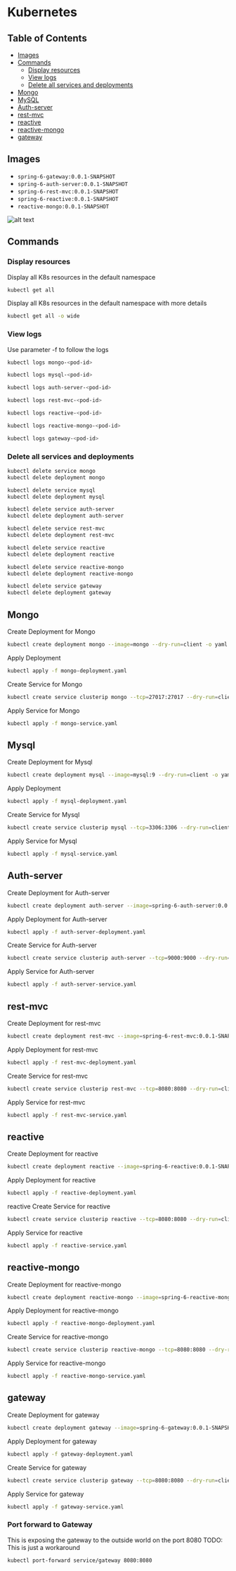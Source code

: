 # Kubernetes

## Table of Contents
- [Images](#images)
- [Commands](#commands)
    - [Display resources](#display-resources)
    - [View logs](#view-logs)
    - [Delete all services and deployments](#delete-all-services-and-deployments)
- [Mongo](#mongo)
- [MySQL](#mysql)
- [Auth-server](#auth-server)
- [rest-mvc](#rest-mvc)
- [reactive](#reactive)
- [reactive-mongo](#reactive-mongo)
- [gateway](#gateway)

## Images
* `spring-6-gateway:0.0.1-SNAPSHOT`
* `spring-6-auth-server:0.0.1-SNAPSHOT`
* `spring-6-rest-mvc:0.0.1-SNAPSHOT`
* `spring-6-reactive:0.0.1-SNAPSHOT`
* `reactive-mongo:0.0.1-SNAPSHOT`

![alt text](../guru.png "Overview")

## Commands

### Display resources

Display all K8s resources in the default namespace
```bash
kubectl get all
```

Display all K8s resources in the default namespace with more details
```bash 
kubectl get all -o wide
```

### View logs 

Use parameter -f to follow the logs

```bash 
kubectl logs mongo-<pod-id>
```
```bash 
kubectl logs mysql-<pod-id>
```
```bash 
kubectl logs auth-server-<pod-id>
```
```bash 
kubectl logs rest-mvc-<pod-id>
```
```bash 
kubectl logs reactive-<pod-id>
```
```bash 
kubectl logs reactive-mongo-<pod-id>
```
```bash 
kubectl logs gateway-<pod-id>
```

### Delete all services and deployments
```bash
kubectl delete service mongo
kubectl delete deployment mongo

kubectl delete service mysql
kubectl delete deployment mysql

kubectl delete service auth-server
kubectl delete deployment auth-server

kubectl delete service rest-mvc
kubectl delete deployment rest-mvc

kubectl delete service reactive
kubectl delete deployment reactive

kubectl delete service reactive-mongo
kubectl delete deployment reactive-mongo

kubectl delete service gateway
kubectl delete deployment gateway
```

## Mongo
Create Deployment for Mongo
```bash
kubectl create deployment mongo --image=mongo --dry-run=client -o yaml > mongo-deployment.yaml
```

Apply Deployment
```bash
kubectl apply -f mongo-deployment.yaml
```

Create Service for Mongo
```bash
kubectl create service clusterip mongo --tcp=27017:27017 --dry-run=client -o yaml > mongo-service.yaml
```

Apply Service for Mongo
```bash
kubectl apply -f mongo-service.yaml
```

## Mysql

Create Deployment for Mysql
```bash
kubectl create deployment mysql --image=mysql:9 --dry-run=client -o yaml > mysql-deployment.yaml
```

Apply Deployment
```bash
kubectl apply -f mysql-deployment.yaml
```

Create Service for Mysql
```bash
kubectl create service clusterip mysql --tcp=3306:3306 --dry-run=client -o yaml > mysql-service.yaml
```

Apply Service for Mysql
```bash
kubectl apply -f mysql-service.yaml
```

## Auth-server

Create Deployment for Auth-server
```bash
kubectl create deployment auth-server --image=spring-6-auth-server:0.0.1-SNAPSHOT --dry-run=client -o yaml > auth-server-deployment.yaml
```

Apply Deployment for Auth-server
```bash
kubectl apply -f auth-server-deployment.yaml
```

Create Service for Auth-server
```bash
kubectl create service clusterip auth-server --tcp=9000:9000 --dry-run=client -o yaml > auth-server-service.yaml
```

Apply Service for Auth-server
```bash
kubectl apply -f auth-server-service.yaml
```

## rest-mvc

Create Deployment for rest-mvc
```bash
kubectl create deployment rest-mvc --image=spring-6-rest-mvc:0.0.1-SNAPSHOT --dry-run=client -o yaml > rest-mvc-deployment.yaml
```

Apply Deployment for rest-mvc
```bash
kubectl apply -f rest-mvc-deployment.yaml
```
Create Service for rest-mvc
```bash
kubectl create service clusterip rest-mvc --tcp=8080:8080 --dry-run=client -o yaml > rest-mvc-service.yaml
```

Apply Service for rest-mvc
```bash
kubectl apply -f rest-mvc-service.yaml
```
## reactive

Create Deployment for reactive
```bash
kubectl create deployment reactive --image=spring-6-reactive:0.0.1-SNAPSHOT --dry-run=client -o yaml > reactive-deployment.yaml
```

Apply Deployment for reactive
```bash
kubectl apply -f reactive-deployment.yaml
```
reactive
Create Service for reactive
```bash
kubectl create service clusterip reactive --tcp=8080:8080 --dry-run=client -o yaml > reactive-service.yaml
```

Apply Service for reactive
```bash
kubectl apply -f reactive-service.yaml
```

## reactive-mongo

Create Deployment for reactive-mongo
```bash
kubectl create deployment reactive-mongo --image=spring-6-reactive-mongo:0.0.1-SNAPSHOT --dry-run=client -o yaml > reactive-mongo-deployment.yaml
```

Apply Deployment for reactive-mongo
```bash
kubectl apply -f reactive-mongo-deployment.yaml
```

Create Service for reactive-mongo
```bash
kubectl create service clusterip reactive-mongo --tcp=8080:8080 --dry-run=client -o yaml > reactive-mongo-service.yaml
```

Apply Service for reactive-mongo
```bash
kubectl apply -f reactive-mongo-service.yaml
```

## gateway

Create Deployment for gateway
```bash
kubectl create deployment gateway --image=spring-6-gateway:0.0.1-SNAPSHOT --dry-run=client -o yaml > gateway-deployment.yaml
```

Apply Deployment for gateway
```bash
kubectl apply -f gateway-deployment.yaml
```

Create Service for gateway
```bash
kubectl create service clusterip gateway --tcp=8080:8080 --dry-run=client -o yaml > gateway-service.yaml
```

Apply Service for gateway
```bash
kubectl apply -f gateway-service.yaml
```

### Port forward to Gateway
This is exposing the gateway to the outside world on the port 8080
TODO: This is just a workaround
```bash
kubectl port-forward service/gateway 8080:8080
```
